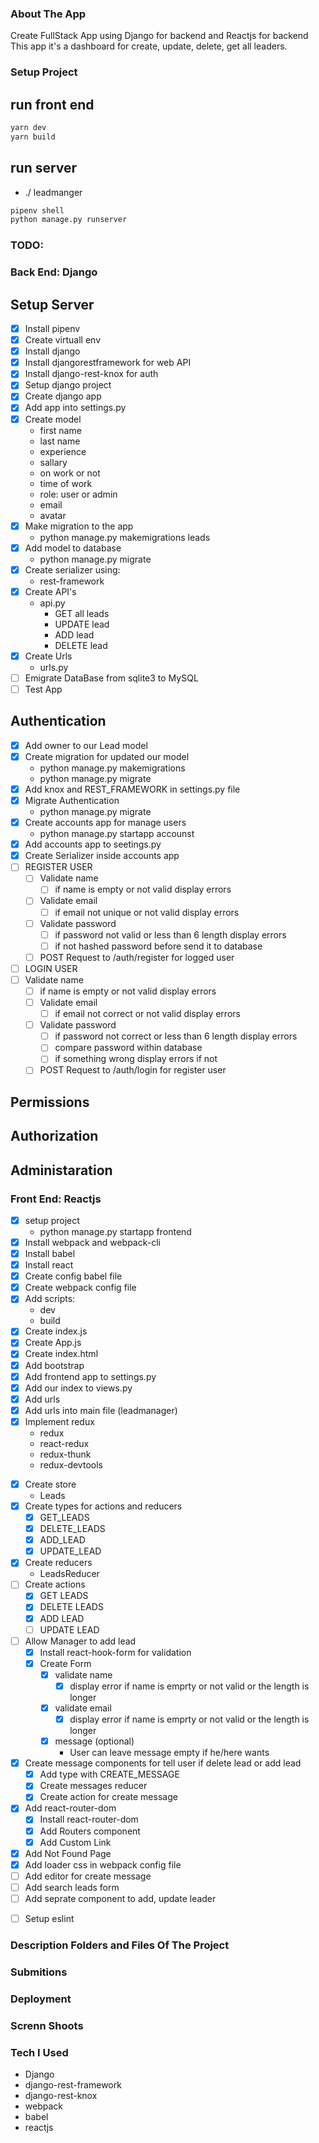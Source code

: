 ### About The App

Create FullStack App using Django for backend and Reactjs for backend
This app it's a dashboard for create, update, delete, get all leaders.

### Setup Project

## run front end

```sh
yarn dev
yarn build

```

## run server

- ./ leadmanger

```sh
pipenv shell
python manage.py runserver
```

### TODO:

### Back End: Django

## Setup Server

- [x] Install pipenv
- [x] Create virtuall env
- [x] Install django
- [x] Install djangorestframework for web API
- [x] Install django-rest-knox for auth
- [x] Setup django project
- [x] Create django app
- [x] Add app into settings.py
- [x] Create model
  - first name
  - last name
  - experience
  - sallary
  - on work or not
  - time of work
  - role: user or admin
  - email
  - avatar
- [x] Make migration to the app
  - python manage.py makemigrations leads
- [x] Add model to database
  - python manage.py migrate
- [x] Create serializer using:
  - rest-framework
- [x] Create API's
  - api.py
    - GET all leads
    - UPDATE lead
    - ADD lead
    - DELETE lead
- [x] Create Urls
  - urls.py
- [ ] Emigrate DataBase from sqlite3 to MySQL
- [ ] Test App

## Authentication

- [x] Add owner to our Lead model
- [x] Create migration for updated our model
  - python manage.py makemigrations
  - python manage.py migrate
- [x] Add knox and REST_FRAMEWORK in settings.py file
- [x] Migrate Authentication
  - python manage.py migrate
- [x] Create accounts app for manage users
  - python manage.py startapp accounst
- [x] Add accounts app to seetings.py
- [x] Create Serializer inside accounts app
- [ ] REGISTER USER
  - [ ] Validate name
    - [ ] if name is empty or not valid display errors
  - [ ] Validate email
    - [ ] if email not unique or not valid display errors
  - [ ] Validate password
    - [ ] if password not valid or less than 6 length display errors
    - [ ] if not hashed password before send it to database
  - [ ] POST Request to /auth/register for logged user
- [ ] LOGIN USER
- [ ] Validate name
  - [ ] if name is empty or not valid display errors
  - [ ] Validate email
    - [ ] if email not correct or not valid display errors
  - [ ] Validate password
    - [ ] if password not correct or less than 6 length display errors
    - [ ] compare password within database
    - [ ] if something wrong display errors if not
  - [ ] POST Request to /auth/login for register user

## Permissions

## Authorization

## Administaration

### Front End: Reactjs

- [x] setup project
  - python manage.py startapp frontend
- [x] Install webpack and webpack-cli
- [x] Install babel
- [x] Install react
- [x] Create config babel file
- [x] Create webpack config file
- [x] Add scripts:
  - dev
  - build
- [x] Create index.js
- [x] Create App.js
- [x] Create index.html
- [x] Add bootstrap
- [x] Add frontend app to settings.py
- [x] Add our index to views.py
- [x] Add urls
- [x] Add urls into main file (leadmanager)
- [x] Implement redux
  - redux
  - react-redux
  - redux-thunk
  - redux-devtools

* [x] Create store
  - Leads
* [x] Create types for actions and reducers
  - [x] GET_LEADS
  - [x] DELETE_LEADS
  - [x] ADD_LEAD
  - [x] UPDATE_LEAD
* [x] Create reducers
  - LeadsReducer
* [ ] Create actions
  - [x] GET LEADS
  - [x] DELETE LEADS
  - [x] ADD LEAD
  - [ ] UPDATE LEAD
* [ ] Allow Manager to add lead
  - [x] Install react-hook-form for validation
  - [x] Create Form
    - [x] validate name
      - [x] display error if name is emprty or not valid or the length is longer
    - [x] validate email
      - [x] display error if name is emprty or not valid or the length is longer
    - [x] message (optional)
      - User can leave message empty if he/here wants
* [x] Create message components for tell user if delete lead or add lead
  - [x] Add type with CREATE_MESSAGE
  - [x] Create messages reducer
  - [x] Create action for create message
* [x] Add react-router-dom
  - [x] Install react-router-dom
  - [x] Add Routers component
  - [x] Add Custom Link
* [x] Add Not Found Page
* [x] Add loader css in webpack config file
* [ ] Add editor for create message
* [ ] Add search leads form
* [ ] Add seprate component to add, update leader

- [ ] Setup eslint

### Description Folders and Files Of The Project

### Submitions

### Deployment

### Screnn Shoots

### Tech I Used

- Django
- django-rest-framework
- django-rest-knox
- webpack
- babel
- reactjs
